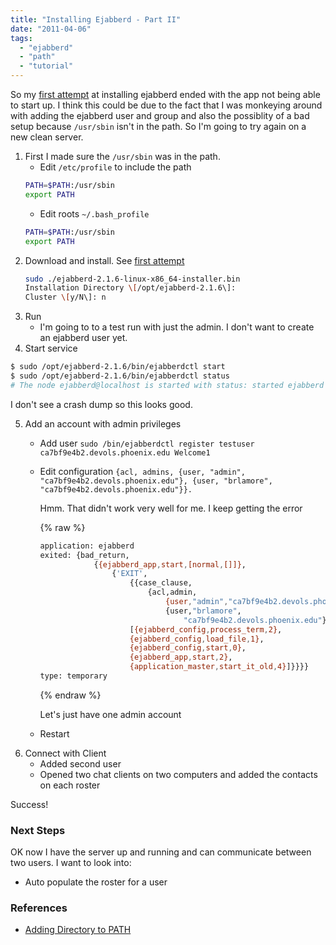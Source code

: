 ```yaml
---
title: "Installing Ejabberd - Part II"
date: "2011-04-06"
tags: 
  - "ejabberd"
  - "path"
  - "tutorial"
---
```


So my [first attempt](/wordpress/?p=537) at installing ejabberd ended with the app not being able to start up. I think this could be due to the fact that I was monkeying around with adding the ejabberd user and group and also the possiblity of a bad setup because `/usr/sbin` isn't in the path. So I'm going to try again on a new clean server.

1. First I made sure the `/usr/sbin` was in the path.
    - Edit `/etc/profile` to include the path 
    ```bash
    PATH=$PATH:/usr/sbin 
    export PATH
    ```
    - Edit roots `~/.bash_profile`
    ```bash    
    PATH=$PATH:/usr/sbin 
    export PATH
    ```
2. Download and install. See [first attempt](/wordpress/?p=537)
    ```bash
    sudo ./ejabberd-2.1.6-linux-x86_64-installer.bin 
    Installation Directory \[/opt/ejabberd-2.1.6\]: 
    Cluster \[y/N\]: n
    ```
3. Run
    - I'm going to to a test run with just the admin. I don't want to create an ejabberd user yet.
4. Start service
```bash
$ sudo /opt/ejabberd-2.1.6/bin/ejabberdctl start 
$ sudo /opt/ejabberd-2.1.6/bin/ejabberdctl status 
# The node ejabberd@localhost is started with status: started ejabberd 2.1.6 is running in that node
```

I don't see a crash dump so this looks good.

5. Add an account with admin privileges
    - Add user `sudo /bin/ejabberdctl register testuser ca7bf9e4b2.devols.phoenix.edu Welcome1`
    - Edit configuration `{acl, admins, {user, "admin", "ca7bf9e4b2.devols.phoenix.edu"}, {user, "brlamore", "ca7bf9e4b2.devols.phoenix.edu"}}.`
        
        Hmm. That didn't work very well for me. I keep getting the error
        
        {% raw  %}
        ```bash
        application: ejabberd
        exited: {bad_return,
                    {{ejabberd_app,start,[normal,[]]},
                        {'EXIT',
                            {{case_clause,
                                {acl,admin,
                                    {user,"admin","ca7bf9e4b2.devols.phoenix.edu"},
                                    {user,"brlamore",
                                        "ca7bf9e4b2.devols.phoenix.edu"}}},
                            [{ejabberd_config,process_term,2},
                            {ejabberd_config,load_file,1},
                            {ejabberd_config,start,0},
                            {ejabberd_app,start,2},
                            {application_master,start_it_old,4}]}}}}
        type: temporary
        ```
        {% endraw %}
        
        Let's just have one admin account
        
    - Restart
7. Connect with Client
    - Added second user
    - Opened two chat clients on two computers and added the contacts on each roster

Success!

### Next Steps

OK now I have the server up and running and can communicate between two users. I want to look into:

- Auto populate the roster for a user

### References

- [Adding Directory to PATH](http://www.troubleshooters.com/linux/prepostpath.htm)
